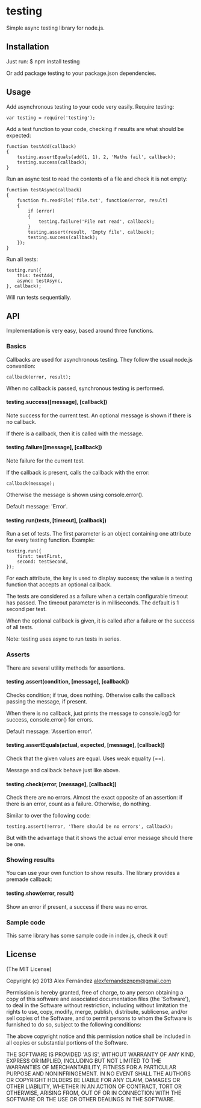 # testing

Simple async testing library for node.js.

## Installation

Just run:
    $ npm install testing

Or add package testing to your package.json dependencies.

## Usage

Add asynchronous testing to your code very easily. Require testing:

    var testing = require('testing');

Add a test function to your code, checking if results are what should be expected:

    function testAdd(callback)
    {
		testing.assertEquals(add(1, 1), 2, 'Maths fail', callback);
		testing.success(callback);
    }

Run an async test to read the contents of a file and check it is not empty:

    function testAsync(callback)
    {
        function fs.readFile('file.txt', function(error, result)
        {
            if (error)
            {
                testing.failure('File not read', callback);
            }
            testing.assert(result, 'Empty file', callback);
            testing.success(callback);
        });
    }

Run all tests:

    testing.run({
        this: testAdd,
        async: testAsync,
    }, callback);

Will run tests sequentially.

## API

Implementation is very easy, based around three functions.

### Basics

Callbacks are used for asynchronous testing. They follow the usual node.js convention:

    callback(error, result);

When no callback is passed, synchronous testing is performed.

#### testing.success([message], [callback])

Note success for the current test. An optional message is shown if there is no callback.

If there is a callback, then it is called with the message.

#### testing.failure([message], [callback])

Note failure for the current test.

If the callback is present, calls the callback with the error:

    callback(message);

Otherwise the message is shown using console.error().

Default message: 'Error'.

#### testing.run(tests, [timeout], [callback])

Run a set of tests. The first parameter is an object containing one attribute for every testing function. Example:

    testing.run({
        first: testFirst,
        second: testSecond,
    });

For each attribute, the key is used to display success; the value is a testing function that accepts an optional callback.

The tests are considered as a failure when a certain configurable timeout has passed.
The timeout parameter is in milliseconds. The default is 1 second per test.

When the optional callback is given, it is called after a failure or the success of all tests.

Note: testing uses async to run tests in series.

### Asserts

There are several utility methods for assertions.

#### testing.assert(condition, [message], [callback])

Checks condition; if true, does nothing. Otherwise calls the callback passing the message, if present.

When there is no callback, just prints the message to console.log() for success, console.error() for errors.

Default message: 'Assertion error'.

#### testing.assertEquals(actual, expected, [message], [callback])

Check that the given values are equal. Uses weak equality (==).

Message and callback behave just like above.

#### testing.check(error, [message], [callback])

Check there are no errors.
Almost the exact opposite of an assertion: if there is an error, count as a failure.
Otherwise, do nothing.

Similar to over the following code:

    testing.assert(!error, 'There should be no errors', callback);

But with the advantage that it shows the actual error message should there be one.

### Showing results

You can use your own function to show results. The library provides a premade callback:

#### testing.show(error, result)

Show an error if present, a success if there was no error.

### Sample code

This same library has some sample code in index.js, check it out!

## License

(The MIT License)

Copyright (c) 2013 Alex Fernández <alexfernandeznpm@gmail.com>

Permission is hereby granted, free of charge, to any person obtaining a copy of this software and associated documentation files (the 'Software'), to deal in the Software without restriction, including without limitation the rights to use, copy, modify, merge, publish, distribute, sublicense, and/or sell copies of the Software, and to permit persons to whom the Software is furnished to do so, subject to the following conditions:

The above copyright notice and this permission notice shall be included in all copies or substantial portions of the Software.

THE SOFTWARE IS PROVIDED 'AS IS', WITHOUT WARRANTY OF ANY KIND, EXPRESS OR IMPLIED, INCLUDING BUT NOT LIMITED TO THE WARRANTIES OF MERCHANTABILITY, FITNESS FOR A PARTICULAR PURPOSE AND NONINFRINGEMENT. IN NO EVENT SHALL THE AUTHORS OR COPYRIGHT HOLDERS BE LIABLE FOR ANY CLAIM, DAMAGES OR OTHER LIABILITY, WHETHER IN AN ACTION OF CONTRACT, TORT OR OTHERWISE, ARISING FROM, OUT OF OR IN CONNECTION WITH THE SOFTWARE OR THE USE OR OTHER DEALINGS IN THE SOFTWARE.

